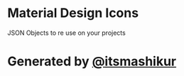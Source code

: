 # Material Design Icons

JSON Objects to re use on your projects



# Generated by [@itsmashikur](https://github.com/itsmashikur/)
